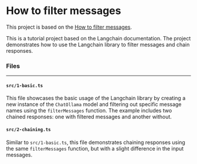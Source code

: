 # How to filter messages

This project is based on the [How to filter messages](https://js.langchain.com/docs/how_to/filter_messages/).

This is a tutorial project based on the Langchain documentation. The
project demonstrates how to use the Langchain library to filter messages
and chain responses.

### Files

---

#### `src/1-basic.ts`

This file showcases the basic usage of the Langchain library by creating a
new instance of the `ChatOllama` model and filtering out specific message
names using the `filterMessages` function. The example includes two
chained responses: one with filtered messages and another without.

#### `src/2-chaining.ts`

Similar to `src/1-basic.ts`, this file demonstrates chaining responses
using the same `filterMessages` function, but with a slight difference in
the input messages.
